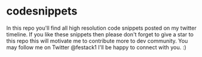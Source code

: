 # codesnippets
In this repo you'll find all high resolution code snippets posted on my twitter timeline. If you like these snippets then please don't forget to give a star to this repo this will motivate me to contribute more to dev community. You may follow me on Twitter @festack1 I'll be happy to connect with you. :) 
